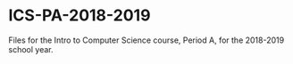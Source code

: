 # ICS-PA-2018-2019
Files for the Intro to Computer Science course, Period A, for the 2018-2019 school year.
